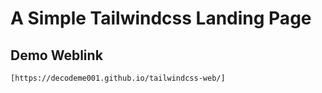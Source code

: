 # A Simple Tailwindcss Landing Page
## Demo Weblink
```[https://decodeme001.github.io/tailwindcss-web/]```
